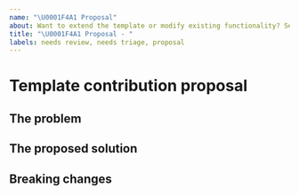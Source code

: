 ```yaml
---
name: "\U0001F4A1 Proposal"
about: Want to extend the template or modify existing functionality? Send us a proposal
title: "\U0001F4A1 Proposal - "
labels: needs review, needs triage, proposal
---
```


<!--
🎉❤️ Thank you for taking time to contribute to the template! ❤️🎉
Please use this template to propose a change you'd like to make
-->

# Template contribution proposal

## The problem

<!--
Start with describing the problem you want to solve
-->

## The proposed solution

<!--
Detail the solution you're proposing to the problem above
-->

## Breaking changes

<!--
Are there any breaking changes with this proposal? If so, please detail them here
-->
